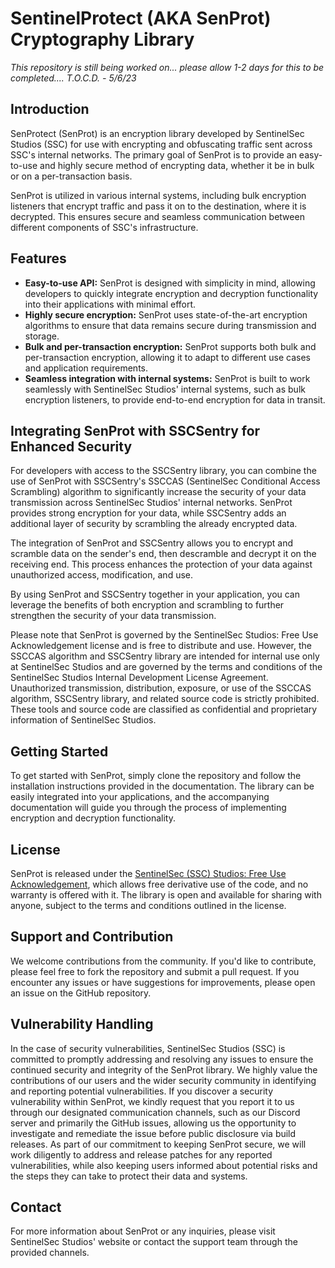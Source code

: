 # SentinelProtect (AKA SenProt) Cryptography Library
*This repository is still being worked on... please allow 1-2 days for this to be completed.... T.O.C.D. - 5/6/23*

## Introduction
SenProtect (SenProt) is an encryption library developed by SentinelSec Studios (SSC) for use with encrypting and obfuscating traffic sent across SSC's internal networks. The primary goal of SenProt is to provide an easy-to-use and highly secure method of encrypting data, whether it be in bulk or on a per-transaction basis.

SenProt is utilized in various internal systems, including bulk encryption listeners that encrypt traffic and pass it on to the destination, where it is decrypted. This ensures secure and seamless communication between different components of SSC's infrastructure.

## Features
- **Easy-to-use API:** SenProt is designed with simplicity in mind, allowing developers to quickly integrate encryption and decryption functionality into their applications with minimal effort.
- **Highly secure encryption:** SenProt uses state-of-the-art encryption algorithms to ensure that data remains secure during transmission and storage.
- **Bulk and per-transaction encryption:** SenProt supports both bulk and per-transaction encryption, allowing it to adapt to different use cases and application requirements.
- **Seamless integration with internal systems:** SenProt is built to work seamlessly with SentinelSec Studios' internal systems, such as bulk encryption listeners, to provide end-to-end encryption for data in transit.

## Integrating SenProt with SSCSentry for Enhanced Security
For developers with access to the SSCSentry library, you can combine the use of SenProt with SSCSentry's SSCCAS (SentinelSec Conditional Access Scrambling) algorithm to significantly increase the security of your data transmission across SentinelSec Studios' internal networks. SenProt provides strong encryption for your data, while SSCSentry adds an additional layer of security by scrambling the already encrypted data.

The integration of SenProt and SSCSentry allows you to encrypt and scramble data on the sender's end, then descramble and decrypt it on the receiving end. This process enhances the protection of your data against unauthorized access, modification, and use.

By using SenProt and SSCSentry together in your application, you can leverage the benefits of both encryption and scrambling to further strengthen the security of your data transmission.

Please note that SenProt is governed by the SentinelSec Studios: Free Use Acknowledgement license and is free to distribute and use. However, the SSCCAS algorithm and SSCSentry library are intended for internal use only at SentinelSec Studios and are governed by the terms and conditions of the SentinelSec Studios Internal Development License Agreement. Unauthorized transmission, distribution, exposure, or use of the SSCCAS algorithm, SSCSentry library, and related source code is strictly prohibited. These tools and source code are classified as confidential and proprietary information of SentinelSec Studios.

## Getting Started
To get started with SenProt, simply clone the repository and follow the installation instructions provided in the documentation. The library can be easily integrated into your applications, and the accompanying documentation will guide you through the process of implementing encryption and decryption functionality.

## License
SenProt is released under the [SentinelSec (SSC) Studios: Free Use Acknowledgement](https://github.com/ThatOneCodeDev/SenProtect/blob/main/license.md), which allows free derivative use of the code, and no warranty is offered with it. The library is open and available for sharing with anyone, subject to the terms and conditions outlined in the license.

## Support and Contribution
We welcome contributions from the community. If you'd like to contribute, please feel free to fork the repository and submit a pull request. If you encounter any issues or have suggestions for improvements, please open an issue on the GitHub repository.

## Vulnerability Handling
In the case of security vulnerabilities, SentinelSec Studios (SSC) is committed to promptly addressing and resolving any issues to ensure the continued security and integrity of the SenProt library. We highly value the contributions of our users and the wider security community in identifying and reporting potential vulnerabilities. If you discover a security vulnerability within SenProt, we kindly request that you report it to us through our designated communication channels, such as our Discord server and primarily the GitHub issues, allowing us the opportunity to investigate and remediate the issue before public disclosure via build releases. As part of our commitment to keeping SenProt secure, we will work diligently to address and release patches for any reported vulnerabilities, while also keeping users informed about potential risks and the steps they can take to protect their data and systems.

## Contact
For more information about SenProt or any inquiries, please visit SentinelSec Studios' website or contact the support team through the provided channels.
